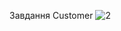 Завдання Customer
![2](https://user-images.githubusercontent.com/58940885/100378097-294b8f00-301b-11eb-8a9e-9f9d3e6b5303.png)
